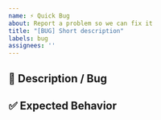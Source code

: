 ```yaml
---
name: ⚡ Quick Bug
about: Report a problem so we can fix it
title: "[BUG] Short description"
labels: bug
assignees: ''
---
```


## 📝 Description / Bug
<!-- Clearly describe what happened. -->

## ✅ Expected Behavior
<!-- What should have happened instead? -->


